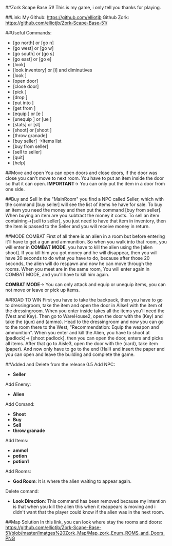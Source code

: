 ##Zork Scape Base 51!
This is my game, i only tell you thanks for playing.



##Link:
My Github: https://github.com/elliotjb
Github Zork: https://github.com/elliotjb/Zork-Scape-Base-51/



##Useful Commands:

- [go north] or [go n]
- [go west] or [go w]
- [go south] or [go s]
- [go east] or [go e]
- [look]
- [look inventory] or [i] and diminutives
- [look <item>]
- [open door]
- [close door]
- [pick <item>]
- [drop <item>]
- [put <item> into <item>]
- [get <item> from <item>]
- [equip <item>] or [e <item>]
- [unequip <item>] or [ue <item>]
- [stats] or [st]
- [shoot] or [shoot <npc>]
- [throw granade]
- [buy seller] ->Items list
- [buy <item> from seller]
- [sell <item> to seller]
- [quit]
- [help]



##Move and open
You can open doors and close doors, if the door was close you can't move to next room. You have to put an item inside the door so that it can open.
**IMPORTANT**-> You can only put the item in a door from one side.



##Buy and Sell
In the "MainRoom" you find a NPC called Seller, which with the command [buy seller] will see the list of items he have for sale.
To buy an item you need the money and then put the command [buy <item> from seller]. When buying an item are you subtract the money it costs.
To sell an item containing->[sell <item> to seller], you just need to have that item in inventory, then the item is passed to the Seller and you will receive money in return.



##MODE COMBAT
First of all there is an alien in a room but before entering it'll have to get a gun and ammunition.
So when you walk into that room, you will enter in **COMBAT MODE**, you have to kill the alien using the [alien shoot].
If you kill him you got money and he will disappear, then you will have 20 seconds to do what you have to do, because after those 20 seconds, the alien  will do respawn and now he can move through the rooms. 
When you meet are in the same room, You will enter again in COMBAT MODE, and you'll have to kill him again.

**COMBAT MODE**-> You can only attack and equip or unequip items, you can not move or leave or pick up items.



##ROAD TO WIN
First you have to take the backpack, then you have to go to dressingroom, take the item and open the door in Ailse1 with the item of the dressingroom. 
When you enter inside takes all the items you'll need the (Vest and Key).
Then go to WareHouse2, open the door with the (Key) and take the (gun) and (ammo).
Head to the dressingroom and now you can go to the room there to the West, "Recommendation: Equip the weapon and ammunition".
When you enter and kill the Alien, you have to shoot at (padlock)-> [shoot padlock], then you can open the door, enters and picks all items.
After that go to Aisle3, open the door with the (card), take item (paper).
And now only have to go to the end (Hall) and insert the paper and you can open and leave the building and complete the game.



##Added and Delete from the release 0.5
Add NPC:
- **Seller**

Add Enemy:
- **Alien**

Add Comand:
- **Shoot**
- **Buy**
- **Sell**
- **throw granade**
		
Add Items:
- **ammo1**
- **potion**
- **potion1**
		
Add Rooms:
- **God Room**: It is where the alien waiting to appear again.

Delete comand:
- **Look Direction**: This command has been removed because my intention is that when you kill the alien this when it reappears is moving and i didn't want that the player could know if the alien was in the next room.
		

		
##Map Solution
In this link, you can look where stay the rooms and doors:
https://github.com/elliotjb/Zork-Scape-Base-51/blob/master/Imatges%20Zork_Map/Map_zork_Enum_ROMS_and_Doors.PNG

